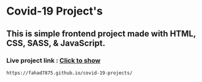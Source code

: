 
# Covid-19 Project's

## This is simple frontend project made with HTML, CSS, SASS, & JavaScript.

### Live project link : [Click to show](https://fahad7875.github.io/covid-19-projects/)

`https://fahad7875.github.io/covid-19-projects/`
